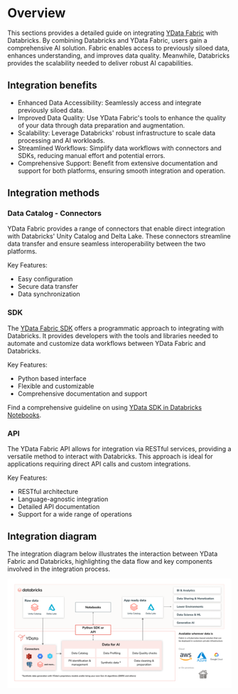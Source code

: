# Overview

This sections provides a detailed guide on integrating [YData Fabric](https://ydata.ai/products/fabric) with Databricks. 
By combining Databricks and YData Fabric, users gain a comprehensive AI solution.
Fabric enables access to previously siloed data, enhances understanding,
and improves data quality. Meanwhile, Databricks provides the scalability needed to deliver robust AI capabilities.

## Integration benefits

- Enhanced Data Accessibility: Seamlessly access and integrate previously siloed data.
- Improved Data Quality: Use YData Fabric's tools to enhance the quality of your data through data preparation and augmentation.
- Scalability: Leverage Databricks' robust infrastructure to scale data processing and AI workloads.
- Streamlined Workflows: Simplify data workflows with connectors and SDKs, reducing manual effort and potential errors.
- Comprehensive Support: Benefit from extensive documentation and support for both platforms, ensuring smooth integration and operation.

## Integration methods

### Data Catalog - Connectors
YData Fabric provides a range of connectors that enable direct integration with Databricks' Unity Catalog and Delta Lake.
These connectors streamline data transfer and ensure seamless interoperability between the two platforms.

Key Features:
- Easy configuration
- Secure data transfer
- Data synchronization

### SDK 
The [YData Fabric SDK](https://pypi.org/project/ydata-sdk/) offers a programmatic approach to integrating with Databricks. 
It provides developers with the tools and libraries needed to automate and customize data workflows between 
YData Fabric and Databricks.

Key Features:
- Python based interface
- Flexible and customizable
- Comprehensive documentation and support

Find a comprehensive guideline on using [YData SDK in Databricks Notebooks](integration_with_sdk.md).

### API
The YData Fabric API allows for integration via RESTful services, providing a versatile method to interact
with Databricks. This approach is ideal for applications requiring direct API calls and custom integrations.

Key Features:
- RESTful architecture
- Language-agnostic integration
- Detailed API documentation
- Support for a wide range of operations

## Integration diagram

The integration diagram below illustrates the interaction between YData Fabric and Databricks, 
highlighting the data flow and key components involved in the integration process.

![Databricks diagram.png](..%2F..%2Fassets%2Fintegrations%2FDatabricks%20diagram.png)
